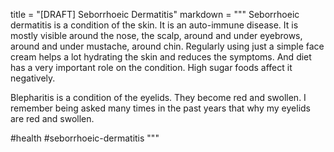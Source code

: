 title = "[DRAFT] Seborrhoeic Dermatitis"
markdown = """
Seborrhoeic dermatitis is a condition of the skin. It is an auto-immune disease. It is mostly visible around the nose, the scalp, around and under eyebrows, around and under mustache, around chin. Regularly using just a simple face cream helps a lot hydrating the skin and reduces the symptoms. And diet has a very important role on the condition. High sugar foods affect it negatively.

Blepharitis is a condition of the eyelids. They become red and swollen. I remember being asked many times in the past years that why my eyelids are red and swollen.

#health
#seborrhoeic-dermatitis
"""
